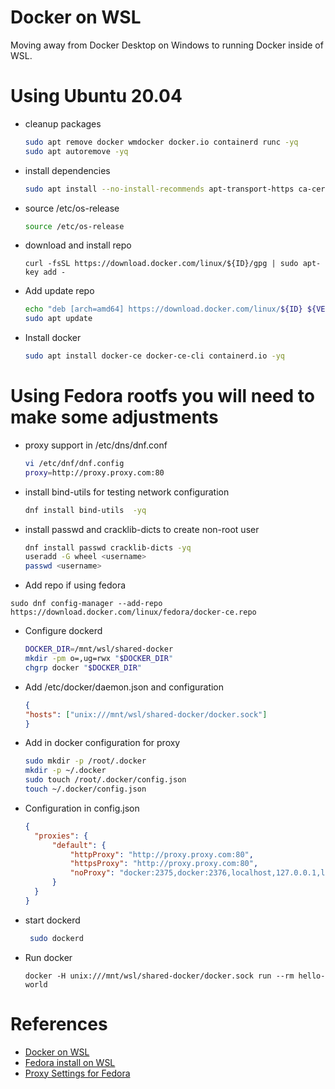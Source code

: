 # Docker on WSL
Moving away from Docker Desktop on Windows to running Docker inside of WSL.

# Using Ubuntu 20.04
- cleanup packages
  ```bash
  sudo apt remove docker wmdocker docker.io containerd runc -yq
  sudo apt autoremove -yq
  ```
- install dependencies
  ```bash
  sudo apt install --no-install-recommends apt-transport-https ca-certificates curl gnupg2 -yq
  ```
- source /etc/os-release
  ```bash
  source /etc/os-release
  ```
- download and install repo
  ```
  curl -fsSL https://download.docker.com/linux/${ID}/gpg | sudo apt-key add -
  ```
- Add update repo
  ```bash
  echo "deb [arch=amd64] https://download.docker.com/linux/${ID} ${VERSION_CODENAME} stable" | sudo tee /etc/apt/sources.list.d/docker.list
  sudo apt update
  ```
- Install docker
  ```bash
  sudo apt install docker-ce docker-ce-cli containerd.io -yq
  ```
# Using Fedora rootfs you will need to make some adjustments

- proxy support in  /etc/dns/dnf.conf
  ```bash
  vi /etc/dnf/dnf.config
  proxy=http://proxy.proxy.com:80
  ```
- install bind-utils for testing network configuration
  ```bash
  dnf install bind-utils  -yq
  ```
- install passwd and cracklib-dicts to create non-root user
  ```bash
  dnf install passwd cracklib-dicts -yq
  useradd -G wheel <username>
  passwd <username>
  ```
-  Add repo if using fedora
  ```
  sudo dnf config-manager --add-repo https://download.docker.com/linux/fedora/docker-ce.repo

  ```
- Configure dockerd
  ```bash
  DOCKER_DIR=/mnt/wsl/shared-docker
  mkdir -pm o=,ug=rwx "$DOCKER_DIR"
  chgrp docker "$DOCKER_DIR"
  ```
- Add /etc/docker/daemon.json and configuration
  ```json
  {
  "hosts": ["unix:///mnt/wsl/shared-docker/docker.sock"]
  }
  ```
- Add in docker configuration for proxy
  ```bash
  sudo mkdir -p /root/.docker
  mkdir -p ~/.docker
  sudo touch /root/.docker/config.json
  touch ~/.docker/config.json
  ```
- Configuration in config.json
  ```json
  {
    "proxies": {
        "default": {
            "httpProxy": "http://proxy.proxy.com:80",
            "httpsProxy": "http://proxy.proxy.com:80",
            "noProxy": "docker:2375,docker:2376,localhost,127.0.0.1,localaddress,.localdomain.com"
        }
    }
  }
  ```
- start dockerd
  ```bash
   sudo dockerd
  ```
 - Run docker
   ```
   docker -H unix:///mnt/wsl/shared-docker/docker.sock run --rm hello-world
   ```
# References
- [Docker on WSL](https://dev.to/bowmanjd/install-docker-on-windows-wsl-without-docker-desktop-34m9)
- [Fedora install on WSL](https://dev.to/bowmanjd/install-fedora-on-windows-subsystem-for-linux-wsl-4b26)
- [Proxy Settings for Fedora](https://www.cyberciti.biz/faq/how-to-use-dnf-command-with-a-proxy-server-on-fedora/)
